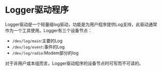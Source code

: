 # Logger驱动程序
Logger驱动是一个轻量级log驱动，功能是为用户程序提供Log支持，此驱动通常作为一个工具使用。Logger有三个设备节点：

* `/dev/log/main`:主要的Log
* `/dev/log/event`:事件的Log
* `/dev/log/radio`:Modem部分的log

对于非用户或本组而言，Logger驱动程序的设备节点时可写而不可读的。

